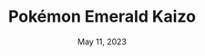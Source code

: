 ---
layout: gba
title: "Pokémon Emerald Kaizo"
categories:
 - approved
 - gba
 - universal
 - safe
tags:
- pokemon
- rpg
date: May 11, 2023
permalink: /games/pokemon-emerald-kaizo/play/details
publisher: SinisterHoodedFigure
gid: pokemon-emerald-kaizo
edition: xx
---